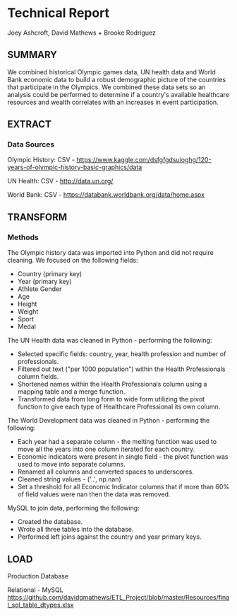# Technical Report
Joey Ashcroft, David Mathews + Brooke Rodriguez

## SUMMARY
We combined historical Olympic games data, UN health data and World Bank economic data to build a robust demographic picture of the countries that participate in the Olympics. We combined these data sets so an analysis could be performed to determine if a country's available healthcare resources and wealth correlates with an increases in event participation.

## EXTRACT
### Data Sources
Olympic History: CSV - https://www.kaggle.com/dsfgfgdsuioghg/120-years-of-olympic-history-basic-graphics/data

UN Health: CSV - http://data.un.org/

World Bank: CSV - https://databank.worldbank.org/data/home.aspx

## TRANSFORM
### Methods
The Olympic history data was imported into Python and did not require cleaning. 
We focused on the following fields:
* Country (primary key)
* Year (primary key)
* Athlete Gender
* Age
* Height
* Weight
* Sport
* Medal

The UN Health data was cleaned in Python - performing the following:
* Selected specific fields: country, year, health profession and number of professionals.
* Filtered out text ("per 1000 population") within the Health Professionals column fields.
* Shortened names within the Health Professionals column using a mapping table and a merge function.
* Transformed data from long form to wide form utilizing the pivot function to give each type of Healthcare Professional its own column.

The World Development data was cleaned in Python - performing the following:
* Each year had a separate column - the melting function was used to move all the years into one column iterated for each country.
* Economic indicators were present in single field - the pivot function was used to move into separate columns.
* Renamed all columns and converted spaces to underscores.
* Cleaned string values - ('..', np.nan)
* Set a threshold for all Economic Indicator columns that if more than 60% of field values were nan then the data was removed.

MySQL to join data, performing the following:
* Created the database.
* Wrote all three tables into the database.
* Performed left joins against the country and year primary keys.

## LOAD
Production Database

Relational - MySQL
https://github.com/davidgmathews/ETL_Project/blob/master/Resources/final_sql_table_dtypes.xlsx

